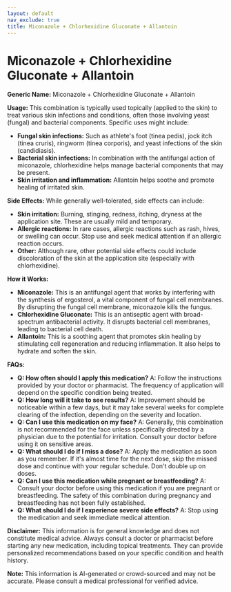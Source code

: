 ```yaml
---
layout: default
nav_exclude: true
title: Miconazole + Chlorhexidine Gluconate + Allantoin
---
```


# Miconazole + Chlorhexidine Gluconate + Allantoin

**Generic Name:** Miconazole + Chlorhexidine Gluconate + Allantoin


**Usage:** This combination is typically used topically (applied to the skin) to treat various skin infections and conditions, often those involving yeast (fungal) and bacterial components.  Specific uses might include:

* **Fungal skin infections:**  Such as athlete's foot (tinea pedis), jock itch (tinea cruris), ringworm (tinea corporis), and yeast infections of the skin (candidiasis).
* **Bacterial skin infections:**  In combination with the antifungal action of miconazole, chlorhexidine helps manage bacterial components that may be present.
* **Skin irritation and inflammation:** Allantoin helps soothe and promote healing of irritated skin.


**Side Effects:**  While generally well-tolerated, side effects can include:

* **Skin irritation:**  Burning, stinging, redness, itching, dryness at the application site. These are usually mild and temporary.
* **Allergic reactions:**  In rare cases, allergic reactions such as rash, hives, or swelling can occur.  Stop use and seek medical attention if an allergic reaction occurs.
* **Other:**  Although rare, other potential side effects could include discoloration of the skin at the application site (especially with chlorhexidine).


**How it Works:**

* **Miconazole:** This is an antifungal agent that works by interfering with the synthesis of ergosterol, a vital component of fungal cell membranes.  By disrupting the fungal cell membrane, miconazole kills the fungus.
* **Chlorhexidine Gluconate:** This is an antiseptic agent with broad-spectrum antibacterial activity.  It disrupts bacterial cell membranes, leading to bacterial cell death.
* **Allantoin:** This is a soothing agent that promotes skin healing by stimulating cell regeneration and reducing inflammation.  It also helps to hydrate and soften the skin.


**FAQs:**

* **Q: How often should I apply this medication?** A: Follow the instructions provided by your doctor or pharmacist.  The frequency of application will depend on the specific condition being treated.
* **Q: How long will it take to see results?** A: Improvement should be noticeable within a few days, but it may take several weeks for complete clearing of the infection, depending on the severity and location.
* **Q: Can I use this medication on my face?** A:  Generally, this combination is not recommended for the face unless specifically directed by a physician due to the potential for irritation.  Consult your doctor before using it on sensitive areas.
* **Q: What should I do if I miss a dose?** A: Apply the medication as soon as you remember.  If it's almost time for the next dose, skip the missed dose and continue with your regular schedule. Don't double up on doses.
* **Q: Can I use this medication while pregnant or breastfeeding?** A:  Consult your doctor before using this medication if you are pregnant or breastfeeding.  The safety of this combination during pregnancy and breastfeeding has not been fully established.
* **Q:  What should I do if I experience severe side effects?** A:  Stop using the medication and seek immediate medical attention.


**Disclaimer:** This information is for general knowledge and does not constitute medical advice. Always consult a doctor or pharmacist before starting any new medication, including topical treatments.  They can provide personalized recommendations based on your specific condition and health history.


**Note:** This information is AI-generated or crowd-sourced and may not be accurate. Please consult a medical professional for verified advice.